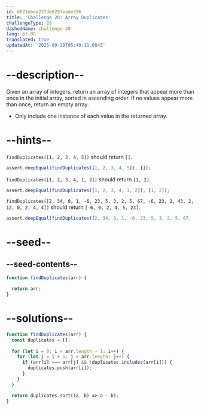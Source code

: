 ```yaml
---
id: 6821ebee237de8297eaee796
title: 'Challenge 20: Array Duplicates'
challengeType: 28
dashedName: challenge-20
lang: pt-BR
translated: true
updatedAt: '2025-09-29T05:49:11.084Z'
---
```


# --description--

Given an array of integers, return an array of integers that appear more than once in the initial array, sorted in ascending order. If no values appear more than once, return an empty array.

- Only include one instance of each value in the returned array.

# --hints--

`findDuplicates([1, 2, 3, 4, 5])` should return `[]`.

```js
assert.deepEqual(findDuplicates([1, 2, 3, 4, 5]), []);
```

`findDuplicates([1, 2, 3, 4, 1, 2])` should return `[1, 2]`.

```js
assert.deepEqual(findDuplicates([1, 2, 3, 4, 1, 2]), [1, 2]);
```

`findDuplicates([2, 34, 0, 1, -6, 23, 5, 3, 2, 5, 67, -6, 23, 2, 43, 2, 12, 0, 2, 4, 4])` should return `[-6, 0, 2, 4, 5, 23]`.

```js
assert.deepEqual(findDuplicates([2, 34, 0, 1, -6, 23, 5, 3, 2, 5, 67, -6, 23, 2, 43, 2, 12, 0, 2, 4, 4]), [-6, 0, 2, 4, 5, 23]);
```

# --seed--

## --seed-contents--

```js
function findDuplicates(arr) {

  return arr;
}
```

# --solutions--

```js
function findDuplicates(arr) {
  const duplicates = [];
  
  for (let i = 0; i < arr.length - 1; i++) {
    for (let j = i + 1; j < arr.length; j++) {
      if (arr[i] === arr[j] && !duplicates.includes(arr[i])) {
        duplicates.push(arr[i]);
      }
    }
  }

  return duplicates.sort((a, b) => a - b);
}
```
